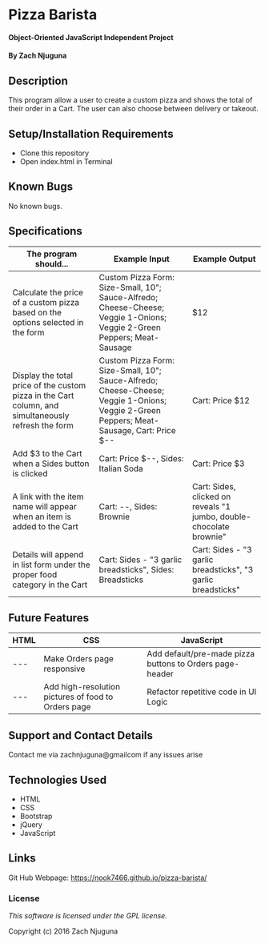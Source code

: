 # Pizza Barista

#### Object-Oriented JavaScript Independent Project

#### By Zach Njuguna

## Description

This program allow a user to create a custom pizza and shows the total of their order in a Cart. The user can also choose between delivery or takeout.

## Setup/Installation Requirements

* Clone this repository
* Open index.html in Terminal

## Known Bugs

No known bugs.

## Specifications

The program should... | Example Input | Example Output
----- | ----- | -----
Calculate the price of a custom pizza based on the options selected in the form | Custom Pizza Form: Size-Small, 10"; Sauce-Alfredo; Cheese-Cheese; Veggie 1-Onions; Veggie 2-Green Peppers; Meat-Sausage | $12
Display the total price of the custom pizza in the Cart column, and simultaneously refresh the form | Custom Pizza Form: Size-Small, 10"; Sauce-Alfredo; Cheese-Cheese; Veggie 1-Onions; Veggie 2-Green Peppers; Meat-Sausage, Cart: Price $-- | Cart: Price $12
Add $3 to the Cart when a Sides button is clicked | Cart: Price $--, Sides: Italian Soda | Cart: Price $3
A link with the item name will appear when an item is added to the Cart | Cart: --, Sides: Brownie | Cart: Sides, clicked on reveals "1 jumbo, double-chocolate brownie"
Details will append in list form under the proper food category in the Cart | Cart: Sides - "3 garlic breadsticks", Sides: Breadsticks  | Cart: Sides - "3 garlic breadsticks", "3 garlic breadsticks"

## Future Features

HTML | CSS | JavaScript
----- | ----- | -----
--- | Make Orders page responsive | Add default/pre-made pizza buttons to Orders page-header
--- | Add high-resolution pictures of food to Orders page | Refactor repetitive code in UI Logic

## Support and Contact Details

Contact me via zachnjuguna@gmailcom if any issues arise

## Technologies Used

* HTML
* CSS
* Bootstrap
* jQuery
* JavaScript

## Links

Git Hub Webpage: https://nook7466.github.io/pizza-barista/

### License

*This software is licensed under the GPL license.*

Copyright (c) 2016 Zach Njuguna
